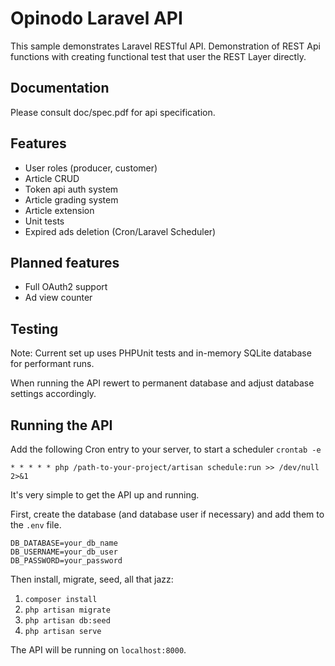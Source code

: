 Opinodo Laravel API
===================================
This sample demonstrates Laravel RESTful API.
Demonstration of REST Api functions with creating functional test that user the REST Layer directly.


Documentation
------------
Please consult doc/spec.pdf for api specification.


Features
--------------

- User roles (producer, customer)
- Article CRUD
- Token api auth system
- Article grading system
- Article extension
- Unit tests
- Expired ads deletion (Cron/Laravel Scheduler)

Planned features
--------------

- Full OAuth2 support
- Ad view counter




## Testing

Note: Current set up uses PHPUnit tests and in-memory SQLite database for performant runs.

When running the API rewert to permanent database and adjust database settings accordingly.

## Running the API

Add the following Cron entry to your server, to start a scheduler
`crontab -e`

`* * * * * php /path-to-your-project/artisan schedule:run >> /dev/null 2>&1`

It's very simple to get the API up and running.

First, create the database (and database
user if necessary) and add them to the `.env` file.

```
DB_DATABASE=your_db_name
DB_USERNAME=your_db_user
DB_PASSWORD=your_password
```

Then install, migrate, seed, all that jazz:

1. `composer install`
2. `php artisan migrate`
3. `php artisan db:seed`
4. `php artisan serve`

The API will be running on `localhost:8000`.





